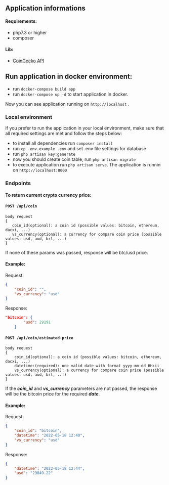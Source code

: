 ## Application informations

#### Requirements:
- php7.3 or higher
- composer

#### Lib:
-  [CoinGecko API](https://github.com/codenix-sv/coingecko-api)

## Run application in docker environment:

- run `docker-compose build app`
- run `docker-compose up -d` to start application in docker.

Now you can see application running on `http://localhost` .

### Local environment
If you prefer to run the application in your local environment, make sure that all required settings are met and follow the steps below:

* to install all dependencies run `composer install`
* run `cp .env.example .env` and set .env file settings for database
* run `php artisan key:generate`
* now you should create coin table, run `php artisan migrate`
* to execute application run `php artisan serve`. The application is runnin on `http://localhost:8000`


### Endpoints

#### To return current crypto currency price:
#### `POST /api/coin`

    body request
    {
       coin_id(optional): a coin id (possible values: bitcoin, ethereum, dacxi, ...)
       vs_currency(optional): a currency for compare coin price (possible values: usd, aud, brl, ...)
    }

If none of these params was passed, response will be btc/usd price.
#### Example:
Request:
```json
{
	"coin_id": "",
	"vs_currency": "usd"
}
```
Response:
```json
"bitcoin": {
		"usd": 29191
	}
```

#### `POST /api/coin/estimated-price`


    body request 
    {
        coin_id(optional): a coin id (possible values: bitcoin, ethereum, dacxi, ...)
        datetime:(required): one valid date with format yyyy-mm-dd HH:ii
        vs_currency(optional): a currency for compare coin price (possible values: usd, aud, brl, ...)
    }


If the ***coin_id*** and ***vs_currency*** parameters are not passed, the response will be the bitcoin price for the required ***date***.

#### Example:
Request:
```json
{
	"coin_id": "bitcoin",
	"datetime": "2022-05-18 12:40",
	"vs_currency": "usd"
}
```
Response:
```json
{
	"datetime": "2022-05-18 12:44",
	"usd": "29849.22"
}
```
